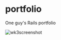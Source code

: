 portfolio
=========

One guy's Rails portfolio

![wk3screenshot](https://raw.github.com/jonfaulkenberry/portfolio/master/screenshots/week_three_screenshot.png)
